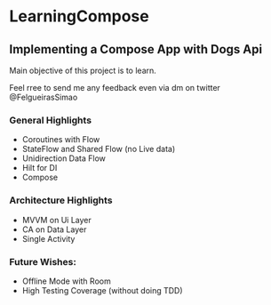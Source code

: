 # LearningCompose
 
## Implementing a Compose App with Dogs Api

Main objective of this project is to learn.

Feel rree to send me any feedback even via dm on twitter @FelgueirasSimao

### General Highlights

* Coroutines with Flow
* StateFlow and Shared Flow (no Live data)
* Unidirection Data Flow
* Hilt for DI
* Compose

### Architecture Highlights 

* MVVM on Ui Layer
* CA on Data Layer
* Single Activity

### Future Wishes:

* Offline Mode with Room
* High Testing Coverage (without doing TDD)